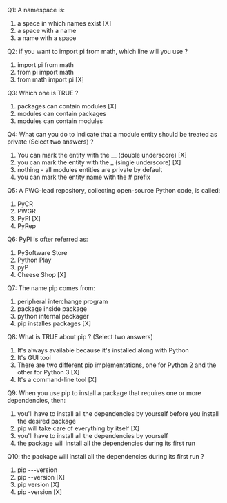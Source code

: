 Q1: A namespace is:
1) a space in which names exist [X]
2) a space with a name
3) a name with a space

Q2: if you want to import pi from math, which line will you use ?
1) import pi from math
2) from pi import math
3) from math import pi [X]

Q3: Which one is TRUE ?
1) packages can contain modules [X]
2) modules can contain packages
3) modules can contain modules

Q4: What can you do to indicate that a module entity should be treated as private (Select two answers) ?
1) You can mark the entity with the __ (double underscore) [X]
2) you can mark the entity with the _ (single underscore) [X]
3) nothing - all modules entities are private by default
4) you can mark the entity name with the # prefix

Q5: A PWG-lead repository, collecting open-source Python code, is called:
1) PyCR 
2) PWGR
3) PyPI [X]
4) PyRep

Q6: PyPI is ofter referred as:
1) PySoftware Store
2) Python Play
3) pyP
4) Cheese Shop [X]

Q7: The name pip comes from:
1) peripheral interchange program
2) package inside package
3) python internal packager
4) pip installes packages [X]

Q8: What is TRUE about pip ? (Select two answers)
1) It's always available because it's installed along with Python
2) It's GUI tool
3) There are two different pip implementations, one for Python 2 and the other for Python 3 [X]
4) It's a command-line tool [X]

Q9: When you use pip to install a package that requires one or more dependencies, then:
1) you'll have to install all the dependencies by yourself before you install the desired package
2) pip will take care of everything by itself [X]
3) you'll have to install all the dependencies by yourself
4) the package will install all the dependencies during its first run

Q10: the package will install all the dependencies during its first run ?
1) pip ---version
2) pip --version  [X]
3) pip version    [X]
4) pip -version   [X]